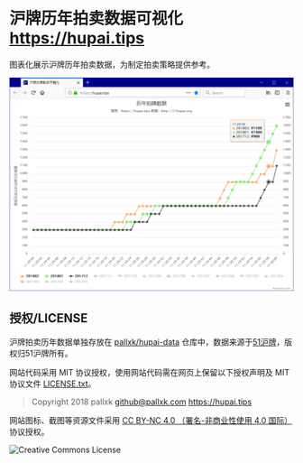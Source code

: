 # 沪牌历年拍卖数据可视化 <https://hupai.tips>

图表化展示沪牌历年拍卖数据，为制定拍卖策略提供参考。

![Windows Firefox 1024x768 截图](screenshots/screenshot-windows-firefox-1024x768.png)


## 授权/LICENSE

沪牌拍卖历年数据单独存放在 [pallxk/hupai-data](https://github.com/pallxk/hupai-data) 仓库中，数据来源于[51沪牌](51hupai.org)，版权归51沪牌所有。

网站代码采用 MIT 协议授权，使用网站代码需在网页上保留以下授权声明及 MIT 协议文件 [LICENSE.txt](LICENSE.txt)。

> Copyright 2018 pallxk <github@pallxk.com> https://hupai.tips

网站图标、截图等资源文件采用 [CC BY-NC 4.0 （署名-非商业性使用 4.0 国际）](https://creativecommons.org/licenses/by-nc/4.0/deed.zh) 协议授权。

![Creative Commons License](https://licensebuttons.net/l/by-nc/4.0/88x31.png)
